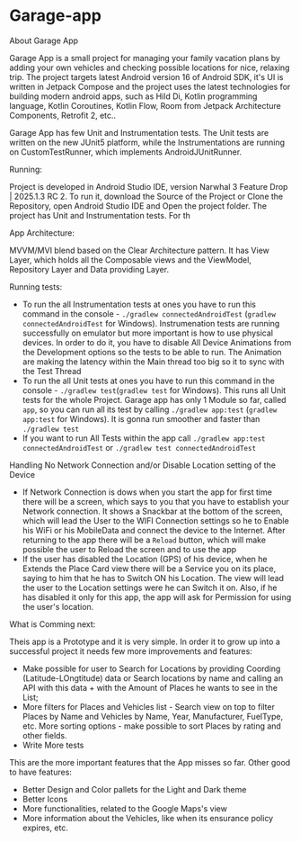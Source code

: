 # Garage-app

About Garage App

Garage App is a small project for managing your family vacation plans by adding your own vehicles and checking possible locations for nice, relaxing trip.
The project targets latest Android version 16 of Android SDK, it's UI is written in Jetpack Compose and the project uses the latest technologies for building modern android apps, 
such as Hild Di, Kotlin programming language, Kotlin Coroutines, Kotlin Flow, Room from Jetpack Architecture Components, Retrofit 2, etc..

Garage App has few Unit and Instrumentation tests. The Unit tests are written on the new JUnit5 platform, while the Instrumentations are running on CustomTestRunner, which implements
AndroidJUnitRunner.

Running:

Project is developed in Android Studio IDE, version Narwhal 3 Feature Drop | 2025.1.3 RC 2. 
To run it, download the Source of the Project or Clone the Repository, open Android Studio IDE and Open the project folder.
The project has Unit and Instrumentation tests. For th

App Architecture:

MVVM/MVI blend based on the Clear Architecture pattern. It has View Layer, which holds all the Composable views and the ViewModel, Repository Layer and Data providing Layer.
  
Running tests:

- To run the all Instrumentation tests at ones you have to run this command in the console -  `./gradlew connectedAndroidTest` (`gradlew connectedAndroidTest` for Windows). Instrumenation tests are running successfully on emulator but more important is how to use physical devices. In order to do it, you have to disable All Device Animations from the Development options so the tests to be able to run. The Animation are making the latency within the Main thread too big so it to sync with the Test Thread
- To run the all Unit tests at ones you have to run this command in the console - `./gradlew test`(`gradlew test` for Windows). This runs all Unit tests for the whole Project. Garage app has only 1 Module so far, called `app`, so you can run all its test by calling `./gradlew app:test` (`gradlew app:test` for Windows). It is gonna run smoother and faster than `./gradlew test`
- If you want to run All Tests within the app call `./gradlew app:test connectedAndroidTest` or `./gradlew test connectedAndroidTest`

Handling No Network Connection and/or Disable Location setting of the Device

- If Network Connection is dows when you start the app for first time there will be a screen, which says to you that you have to establish your Network connection. It shows a Snackbar at the bottom of the screen, which will lead the User to the WIFI Connection settings so he to Enable his WiFi or his MobileData and connect the device to the Internet. After returning to the app there will be a `Reload` button, which will make possible the user to Reload the screen and to use the app
- If the user has disabled the Location (GPS) of his device, when he Extends the Place Card view there will be a Service you on its place, saying to him that he has to Switch ON his Location. The view will lead the user to the Location settings were he can Switch it on. Also, if he has disabled it only for this app, the app will ask for Permission for using the user's location.

What is Comming next:

Theis app is a Prototype and it is very simple. In order it to grow up into a successful project it needs few more improvements and features:

- Make possible for user to Search for Locations by providing Coording (Latitude-LOngtitude) data or Search locations by name and calling an API with this data + with the Amount of Places he wants to see in the List;
- More filters for Places and Vehicles list - Search view on top to filter Places by Name and Vehicles by Name, Year, Manufacturer, FuelType, etc. More sorting options - make possible
  to sort Places by rating and other fields.
- Write More tests

This are the more important features that the App misses so far. Other good to have features:

- Better Design and Color pallets for the Light and Dark theme
- Better Icons
- More functionalities, related to the Google Maps's view
- More information about the Vehicles, like when its ensurance policy expires, etc.




